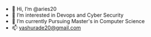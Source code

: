 - 👋 Hi, I’m @aries20
- 👀 I’m interested in Devops and Cyber Security
- 🌱 I’m currently Pursuing Master's in Computer Science
- 📫 yashurade20@gmail.com

<!---
aries20/aries20 is a ✨ special ✨ repository because its `README.md` (this file) appears on your GitHub profile.
You can click the Preview link to take a look at your changes.
--->
